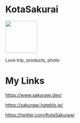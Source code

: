 # KotaSakurai

<img src="https://user-images.githubusercontent.com/28912034/87041913-e33d8c80-c22d-11ea-8619-404ca065eaba.jpg" width=100>

Love trip, products, photo




# My Links

https://www.sakurawi.dev/

https://sakurawi.hateblo.jp/

https://twitter.com/KotaSakurawi
